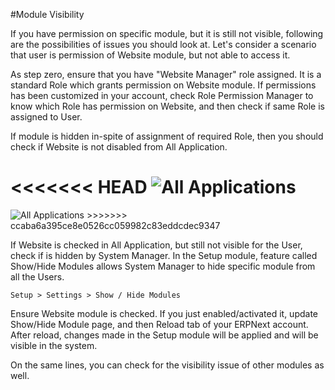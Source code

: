 #Module Visibility

If you have permission on specific module, but it is still not visible, following are the possibilities of issues you should look at. Let's consider a scenario that user is permission of Website module, but not able to access it.

As step zero, ensure that you have "Website Manager" role assigned. It is a standard Role which grants permission on Website module. If permissions has been customized in your account, check Role Permission Manager to know which Role has permission on Website, and then check if same Role is assigned to User.

If module is hidden in-spite of assignment of required Role, then you should check if Website is not disabled from All Application.

<<<<<<< HEAD
<img alt="All Applications" class="screenshot" src="/docs/assets/img/articles/module-visibility-1.gif">
=======
<img alt="All Applications" class="screenshot" src="{{docs_base_url}}/assets/img/articles/module-visibility-1.gif">
>>>>>>> ccaba6a395ce8e0526cc059982c83eddcdec9347

If Website is checked in All Application, but still not visible for the User, check if is hidden by System Manager. In the Setup module, feature called Show/Hide Modules allows System Manager to hide specific module from all the Users.

`Setup > Settings > Show / Hide Modules`

Ensure Website module is checked. If you just enabled/activated it, update Show/Hide Module page, and then Reload tab of your ERPNext account. After reload, changes made in the Setup module will be applied and will be visible in the system.

On the same lines, you can check for the visibility issue of other modules as well.

<!-- markdown -->